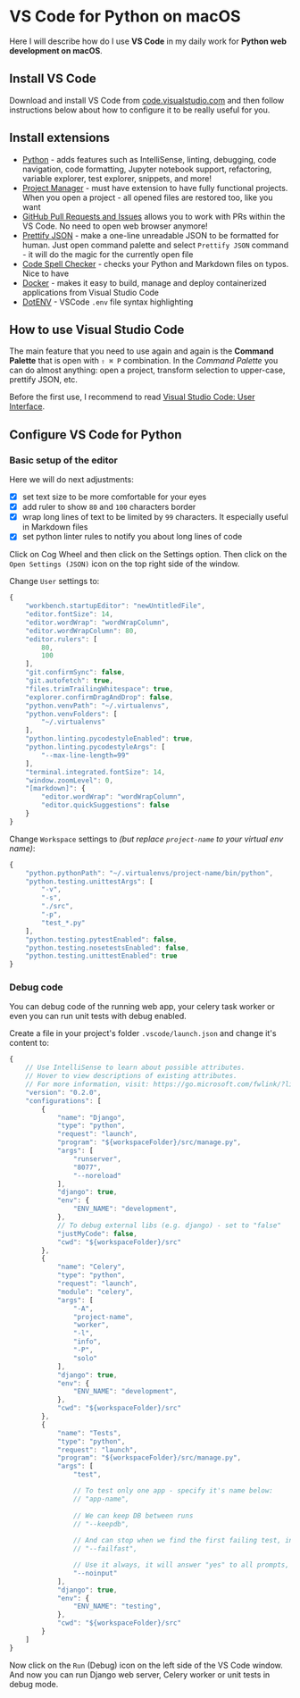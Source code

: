 # VS Code for Python on macOS

Here I will describe how do I use **VS Code** in my daily work for **Python web development on macOS**.

## Install VS Code

Download and install VS Code from [code.visualstudio.com](https://code.visualstudio.com) and then follow
instructions below about how to configure it to be really useful for you.

## Install extensions

- [Python](https://marketplace.visualstudio.com/items?itemName=ms-python.python) - adds features such as IntelliSense, linting, debugging, code navigation, code formatting, Jupyter notebook support, refactoring, variable explorer, test explorer, snippets, and more!
- [Project Manager](https://marketplace.visualstudio.com/items?itemName=alefragnani.project-manager) - must have extension to have fully functional projects. When you open a project - all opened files are restored too, like you want
- [GitHub Pull Requests and Issues](https://marketplace.visualstudio.com/items?itemName=GitHub.vscode-pull-request-github) allows you to work with PRs within the VS Code. No need to open web browser anymore!
- [Prettify JSON](https://marketplace.visualstudio.com/items?itemName=mohsen1.prettify-json) - make a one-line unreadable JSON to be formatted for human. Just open command palette and select `Prettify JSON` command - it will do the magic for the currently open file
- [Code Spell Checker](https://marketplace.visualstudio.com/items?itemName=streetsidesoftware.code-spell-checker) - checks your Python and Markdown files on typos. Nice to have
- [Docker](https://marketplace.visualstudio.com/items?itemName=ms-azuretools.vscode-docker) - makes it easy to build, manage and deploy containerized applications from Visual Studio Code
- [DotENV](https://marketplace.visualstudio.com/items?itemName=mikestead.dotenv) - VSCode `.env` file syntax highlighting

## How to use Visual Studio Code

The main feature that you need to use again and again is the **Command Palette** that is open with `⇧ ⌘ P` combination.
In the *Command Palette* you can do almost anything: open a project, transform selection to upper-case, prettify JSON, etc.

Before the first use, I recommend to read [Visual Studio Code: User Interface](https://code.visualstudio.com/docs/getstarted/userinterface).

## Configure VS Code for Python

### Basic setup of the editor

Here we will do next adjustments:
- [x] set text size to be more comfortable for your eyes
- [x] add ruler to show `80` and `100` characters border
- [x] wrap long lines of text to be limited by `99` characters. It especially useful in Markdown files
- [x] set python linter rules to notify you about long lines of code

Click on Cog Wheel and then click on the Settings option. Then click on the `Open Settings (JSON)` icon
on the top right side of the window.

Change `User` settings to:
```js
{
    "workbench.startupEditor": "newUntitledFile",
    "editor.fontSize": 14,
    "editor.wordWrap": "wordWrapColumn",
    "editor.wordWrapColumn": 80,
    "editor.rulers": [
        80,
        100
    ],
    "git.confirmSync": false,
    "git.autofetch": true,
    "files.trimTrailingWhitespace": true,
    "explorer.confirmDragAndDrop": false,
    "python.venvPath": "~/.virtualenvs",
    "python.venvFolders": [
        "~/.virtualenvs"
    ],
    "python.linting.pycodestyleEnabled": true,
    "python.linting.pycodestyleArgs": [
        "--max-line-length=99"
    ],
    "terminal.integrated.fontSize": 14,
    "window.zoomLevel": 0,
    "[markdown]": {
        "editor.wordWrap": "wordWrapColumn",
        "editor.quickSuggestions": false
    }
}
```

Change `Workspace` settings to *(but replace `project-name` to your virtual env name)*:
```js
{
    "python.pythonPath": "~/.virtualenvs/project-name/bin/python",
    "python.testing.unittestArgs": [
        "-v",
        "-s",
        "./src",
        "-p",
        "test_*.py"
    ],
    "python.testing.pytestEnabled": false,
    "python.testing.nosetestsEnabled": false,
    "python.testing.unittestEnabled": true
}
```

### Debug code

You can debug code of the running web app, your celery task worker or even you can run unit tests with debug enabled.

Create a file in your project's folder `.vscode/launch.json` and change it's content to:
```js
{
    // Use IntelliSense to learn about possible attributes.
    // Hover to view descriptions of existing attributes.
    // For more information, visit: https://go.microsoft.com/fwlink/?linkid=830387
    "version": "0.2.0",
    "configurations": [
        {
            "name": "Django",
            "type": "python",
            "request": "launch",
            "program": "${workspaceFolder}/src/manage.py",
            "args": [
                "runserver",
                "8077",
                "--noreload"
            ],
            "django": true,
            "env": {
                "ENV_NAME": "development",
            },
            // To debug external libs (e.g. django) - set to "false"
            "justMyCode": false,
            "cwd": "${workspaceFolder}/src"
        },
        {
            "name": "Celery",
            "type": "python",
            "request": "launch",
            "module": "celery",
            "args": [
                "-A",
                "project-name",
                "worker",
                "-l",
                "info",
                "-P",
                "solo"
            ],
            "django": true,
            "env": {
                "ENV_NAME": "development",
            },
            "cwd": "${workspaceFolder}/src"
        },
        {
            "name": "Tests",
            "type": "python",
            "request": "launch",
            "program": "${workspaceFolder}/src/manage.py",
            "args": [
                "test",

                // To test only one app - specify it's name below:
                // "app-name",
 
                // We can keep DB between runs
                // "--keepdb",
                
                // And can stop when we find the first failing test, instead of waiting for all tests to be finished
                // "--failfast",

                // Use it always, it will answer "yes" to all prompts, like to destroy DB before each test run
                "--noinput"
            ],
            "django": true,
            "env": {
                "ENV_NAME": "testing",
            },
            "cwd": "${workspaceFolder}/src"
        }
    ]
}
```

Now click on the `Run` (Debug) icon on the left side of the VS Code window. And now you can run Django web server, Celery worker or unit tests in debug mode.
